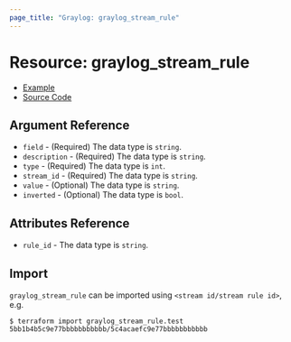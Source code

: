 ```yaml
---
page_title: "Graylog: graylog_stream_rule"
---
```


# Resource: graylog_stream_rule

* [Example](https://github.com/terraform-provider-graylog/terraform-provider-graylog/blob/master/examples/v0.12/stream_rule.tf)
* [Source Code](https://github.com/terraform-provider-graylog/terraform-provider-graylog/blob/master/graylog/resource/stream/rule/resource.go)

## Argument Reference

* `field` - (Required) The data type is `string`.
* `description` - (Required) The data type is `string`.
* `type` - (Required) The data type is `int`.
* `stream_id` - (Required) The data type is `string`.
* `value` - (Optional) The data type is `string`.
* `inverted` - (Optional) The data type is `bool`.

## Attributes Reference

* `rule_id` - The data type is `string`.

## Import

`graylog_stream_rule` can be imported using `<stream id/stream rule id>`, e.g.

```console
$ terraform import graylog_stream_rule.test 5bb1b4b5c9e77bbbbbbbbbbb/5c4acaefc9e77bbbbbbbbbbb
```
